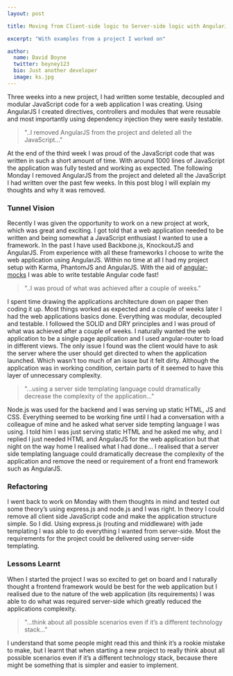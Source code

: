 ```yaml
---
layout: post

title: Moving from Client-side logic to Server-side logic with AngularJS, Node.js and Express.js

excerpt: "With examples from a project I worked on"

author:
  name: David Boyne
  twitter: boyney123
  bio: Just another developer
  image: ks.jpg
---
```


Three weeks into a new project, I had written some testable, decoupled and modular JavaScript code for a web application I was creating. Using AngularJS I created directives, controllers and modules that were reusable and most importantly using dependency injection they were easily testable.

> "..I removed AngularJS from the project and deleted all the JavaScript..."

At the end of the third week I was proud of the JavaScript code that was written in such a short amount of time. With around 1000 lines of JavaScript the application was fully tested and working as expected. The following Monday I removed AngularJS from the project and deleted all the JavaScript I had written over the past few weeks. In this post blog I will explain my thoughts and why it was removed.

### Tunnel Vision

Recently I was given the opportunity to work on a new project at work, which was great and exciting. I got told that a web application needed to be written and being somewhat a JavaScript enthusiast I wanted to use a framework. In the past I have used Backbone.js, KnockoutJS and AngularJS. From experience with all these frameworks I choose to write the web application using AngularJS. Within no time at all I had my project setup with Karma, PhantomJS and AngularJS. With the aid of [angular-mocks](https://docs.angularjs.org/api/ngMock "angular-mocks") I was able to write testable Angular code fast!

> "..I was proud of what was achieved after a couple of weeks."

I spent time drawing the applications architecture down on paper then coding it up. Most things worked as expected and a couple of weeks later I had the web applications basics done. Everything was modular, decoupled and testable. I followed the SOLID and DRY principles and I was proud of what was achieved after a couple of weeks. I naturally wanted the web application to be a single page application and I used angular-router to load in different views. The only issue I found was the client would have to ask the server where the user should get directed to when the application launched. Which wasn't too much of an issue but it felt dirty. Although the application was in working condition, certain parts of it seemed to have this layer of unnecessary complexity.

> "...using a server side templating language could dramatically decrease the complexity of the application..."

Node.js was used for the backend and I was serving up static HTML, JS and CSS. Everything seemed to be working fine until I had a conversation with a colleague of mine and he asked what server side tempting language I was using. I told him I was just serving static HTML and he asked me why, and I replied I just needed HTML and AngularJS for the web application but that night on the way home I realised what I had done… I realised that a server side templating language could dramatically decrease the complexity of the application and remove the need or requirement of a front end framework such as AngularJS.

### Refactoring

I went back to work on Monday with them thoughts in mind and tested out some theory’s using express.js and node.js and I was right. In theory I could remove all client side JavaScript code and make the application structure simple. So I did. Using express.js (routing and middleware) with jade templating I was able to do everything I wanted from server-side. Most the requirements for the project could be delivered using server-side templating.

### Lessons Learnt

When I started the project I was so excited to get on board and I naturally thought a frontend framework would be best for the web application but I realised due to the nature of the web application (its requirements) I was able to do what was required server-side which greatly reduced the applications complexity.

> "...think about all possible scenarios even if it’s a different technology stack..."

I understand that some people might read this and think it’s a rookie mistake to make, but I learnt that when starting a new project to really think about all possible scenarios even if it’s a different technology stack, because there might be something that is simpler and easier to implement.
